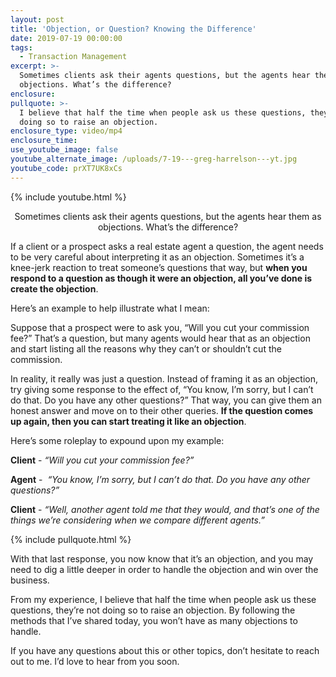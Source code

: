 ```yaml
---
layout: post
title: 'Objection, or Question? Knowing the Difference'
date: 2019-07-19 00:00:00
tags:
  - Transaction Management
excerpt: >-
  Sometimes clients ask their agents questions, but the agents hear them as
  objections. What’s the difference?
enclosure:
pullquote: >-
  I believe that half the time when people ask us these questions, they’re not
  doing so to raise an objection.
enclosure_type: video/mp4
enclosure_time:
use_youtube_image: false
youtube_alternate_image: /uploads/7-19---greg-harrelson---yt.jpg
youtube_code: prXT7UK8xCs
---
```


{% include youtube.html %}

<center>Sometimes clients ask their agents questions, but the agents hear them as objections. What’s the difference?</center>

If a client or a prospect asks a real estate agent a question, the agent needs to be very careful about interpreting it as an objection. Sometimes it’s a knee-jerk reaction to treat someone’s questions that way, but **when you respond to a question as though it were an objection, all you’ve done is create the objection**.

Here’s an example to help illustrate what I mean:

Suppose that a prospect were to ask you, “Will you cut your commission fee?” That’s a question, but many agents would hear that as an objection and start listing all the reasons why they can’t or shouldn’t cut the commission.

In reality, it really was just a question. Instead of framing it as an objection, try giving some response to the effect of, “You know, I’m sorry, but I can’t do that. Do you have any other questions?” That way, you can give them an honest answer and move on to their other queries. **If the question comes up again, then you can start treating it like an objection**.

Here’s some roleplay to expound upon my example:

**Client** - *“Will you cut your commission fee?”*

**Agent** - &nbsp;*“You know, I’m sorry, but I can’t do that. Do you have any other questions?”*

**Client** - *“Well, another agent told me that they would, and that’s one of the things we’re considering when we compare different agents.”*

{% include pullquote.html %}

With that last response, you now know that it’s an objection, and you may need to dig a little deeper in order to handle the objection and win over the business.

From my experience, I believe that half the time when people ask us these questions, they’re not doing so to raise an objection. By following the methods that I’ve shared today, you won’t have as many objections to handle.

If you have any questions about this or other topics, don’t hesitate to reach out to me. I’d love to hear from you soon.